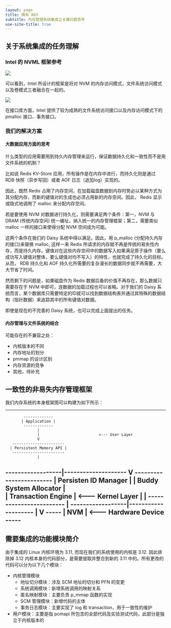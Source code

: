 ```yaml
---
layout: page
title: 情系 863
subtitle: 内存管理系统集成之关键问题思考
use-site-title: true
---
```


## 关于系统集成的任务理解

### Intel 的 NVML 框架参考

![](http://kaixinhuang.com/DDST-NVM/img/intel-nvm-swarch.jpg)

可以看到，Intel 所设计的框架是将对 NVM 的内存访问模式，文件系统访问模式以及卷模式三者融合在一起的。

![](http://kaixinhuang.com/DDST-NVM/img/intel-nvm-libarch.jpg)

在接口库方面，Intel 提供了较为成熟的文件系统访问接口以及内存访问模式下的 pmalloc 接口、事务接口。

### 我们的解决方案

#### 大数据应用方面的思考

什么类型的应用需要用到持久内存管理来运行，保证数据持久化和一致性而不是用文件系统的机制？

比如说 Redis KV-Store 应用，所有操作是在内存中进行，而持久化则是通过 RDB 快照（异步写回）或者 AOF 日志（追加log）实现的。

因此，既然 Redis 占用了内存空间，在加载磁盘数据到内存时势必以某种方式为其分配内存，而新的键值对的生成也必须占用新的内存空间。因此， Redis 显示或隐式地调用了 malloc 来分配内存空间。

若是要使用 NVM 对数据进行持久化，则需要满足两个条件：第一，NVM 与 DRAM (传统内存空间) 统一编址，纳入统一的内存管理框架；第二，需要类似 malloc 一样的接口来使得分配 NVM 空间成为可能。

这两个条件在我们的 Daisy 系统中得以满足。因此，用 p_malloc (分配持久内存的接口)来替换 malloc, 这样一来 Redis 所请求的内存就不再是传统的易失性内存，而是持久内存。键值对在这些内存空间中的数据写入如果满足原子操作（要么成功写入键值对整体，要么键值对均不写入）的特性，也就完成了持久化的目标。
从而， RDB 持久化和 AOF 持久化所需要的复杂漫长的数据同步就不再需要，大大节省了时间。

然而剩下的问题是，如果磁盘作为 Redis 数据后备的价值不再存在，那么数据只需要存在于 NVM 中即可，连数据的加载过程也可以省略。对于我们的 Daisy 系统而言，某个数据库只需要特定的ID就可以找到数据结构表并通过其特殊的数据结构（指针数据）来追踪其中的所有键值对数据。

即使是现在的不完善的 Daisy 系统，也可以完成上面提出的任务。

#### 内存管理与文件系统的结合

可能存在的不兼容之处：
- 内核版本的不同
- 内存地址的划分
- pmmap 的设计区别
- 内存资源的竞争
- 其他，待补充

## 一致性的非易失内存管理框架

我们内存系统的本身框架图可以构建为如下所示：

---------------------------------------
            -------------
           | Application |
            -------------
           		  |
           		  |                          <--- User Layer
           		  V
       -----------------------    		  
      | Persistent Memory API |
       ----------------------- 
      			  |
------------------|--------------------
                  V
        ------------------------
       |  Persisten ID Manager  |
       | Buddy System Allocator |                     
       |   Transaction Engine   |            <--- Kernel Layer
       |                        |
        ------------------------
                  |
------------------|--------------------
				  |
				  V
				-----
			   | NVM |                       <--- Hardware Device
			   	-----
---------------------------------------


## 需要集成的功能模块简介

由于集成的 Linux 内核环境为 3.11, 而现在我们的系统使用的内核是 3.12. 因此排除掉 3.12 内核本身的代码部分，是需要提取并整合到新的 3.11 中的。所有更改的代码可以分为以下几个模块：

- 内核管理模块
	- 地址切分模块：涉及 SCM 地址的切分和 PFN 的变更
	- 系统调用模块：新增系统调用的映射关系
	- 匿名映射模块：主要负责 p_mmap 函数的实现
	- SCM 管理模块：新增代码的主体
	- 事务日志模块：主要实现了 log 和 transaction，用于一致性的维护
- 用户模块：主要是指 pcmapi 所包含的全部代码及实验测试代码，此部分是独立于内核版本的


<!-- UY BEGIN -->
<div id="uyan_frame"></div>
<script type="text/javascript" src="http://v2.uyan.cc/code/uyan.js"></script>
<!-- UY END -->